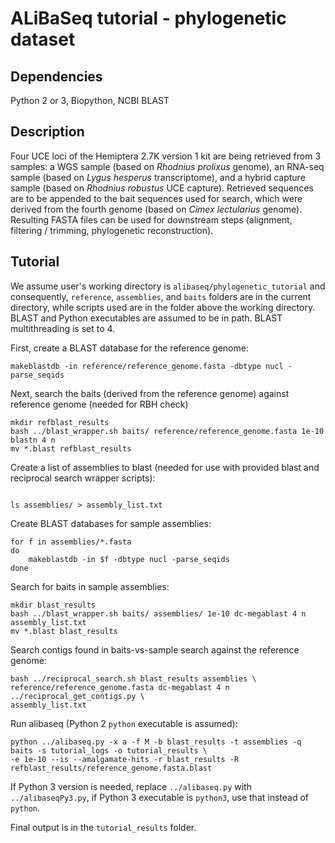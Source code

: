 # ALiBaSeq tutorial - phylogenetic dataset

## Dependencies
Python 2 or 3, Biopython, NCBI BLAST

## Description

Four UCE loci of the Hemiptera 2.7K version 1 kit are being retrieved from 3 samples: a WGS sample (based on *Rhodnius prolixus* genome), an RNA-seq sample (based on *Lygus hesperus* transcriptome), and a hybrid capture sample (based on *Rhodnius robustus* UCE capture). Retrieved sequences are to be appended to the bait sequences used for search, which were derived from the fourth genome (based on *Cimex lectularius* genome). Resulting FASTA files can be used for downstream steps (alignment, filtering / trimming, phylogenetic reconstruction).

## Tutorial

We assume user's working directory is `alibaseq/phylogenetic_tutorial` and consequently, `reference`, `assemblies`, and `baits` folders are in the current directory, while scripts used are in the folder above the working directory. BLAST and Python executables are assumed to be in path. BLAST multithreading is set to 4.

First, create a BLAST database for the reference genome:
```
makeblastdb -in reference/reference_genome.fasta -dbtype nucl -parse_seqids
```

Next, search the baits (derived from the reference genome) against reference genome (needed for RBH check)
```
mkdir refblast_results
bash ../blast_wrapper.sh baits/ reference/reference_genome.fasta 1e-10 blastn 4 n
mv *.blast refblast_results
```

Create a list of assemblies to blast (needed for use with provided blast and reciprocal search wrapper scripts):
```

ls assemblies/ > assembly_list.txt

```

Create BLAST databases for sample assemblies:
```
for f in assemblies/*.fasta
do
	makeblastdb -in $f -dbtype nucl -parse_seqids
done
```

Search for baits in sample assemblies:
```
mkdir blast_results
bash ../blast_wrapper.sh baits/ assemblies/ 1e-10 dc-megablast 4 n assembly_list.txt
mv *.blast blast_results
```

Search contigs found in baits-vs-sample search against the reference genome:
```
bash ../reciprocal_search.sh blast_results assemblies \
reference/reference_genome.fasta dc-megablast 4 n ../reciprocal_get_contigs.py \
assembly_list.txt
```

Run alibaseq (Python 2 `python` executable is assumed): 
```
python ../alibaseq.py -x a -f M -b blast_results -t assemblies -q baits -s tutorial_logs -o tutorial_results \
-e 1e-10 --is --amalgamate-hits -r blast_results -R refblast_results/reference_genome.fasta.blast
```
If Python 3 version is needed, replace `../alibaseq.py` with `../alibaseqPy3.py`, if Python 3 executable is `python3`, use that instead of `python`.

Final output is in the `tutorial_results` folder.